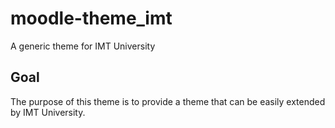 # moodle-theme_imt
A generic theme for IMT University

## Goal
The purpose of this theme is to provide a theme that can be easily extended by IMT University.